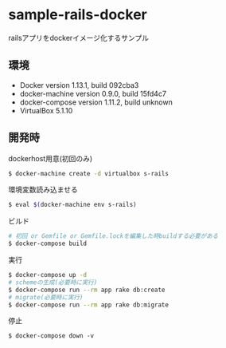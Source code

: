 sample-rails-docker
====

railsアプリをdockerイメージ化するサンプル

## 環境

- Docker version 1.13.1, build 092cba3
- docker-machine version 0.9.0, build 15fd4c7
- docker-compose version 1.11.2, build unknown
- VirtualBox 5.1.10

## 開発時

dockerhost用意(初回のみ)

```sh
$ docker-machine create -d virtualbox s-rails
```

環境変数読み込ませる

```sh
$ eval $(docker-machine env s-rails)
```

ビルド

```sh
# 初回 or Gemfile or Gemfile.lockを編集した時buildする必要がある
$ docker-compose build
```

実行

```sh
$ docker-compose up -d
# schemeの生成(必要時に実行)
$ docker-compose run --rm app rake db:create
# migrate(必要時に実行)
$ docker-compose run --rm app rake db:migrate
```

停止

```
$ docker-compose down -v
```

